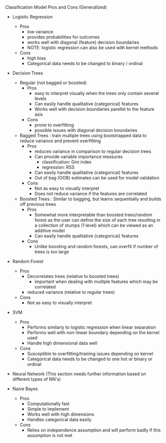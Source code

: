 Classification Model Pros and Cons (Generalized)

* Logistic Regression
	* Pros
		* low variance
		* provides probabilities for outcomes
		* works well with diagonal (feature) decision boundaries
		* NOTE: logistic regression can also be used with kernel methods
	* Cons
		* high bias
		* Categorical data needs to be changed to binary / ordinal

* Decision Trees
	* Regular (not bagged or boosted)
		* Pros
			* easy to interpret visually when the trees only
				contain several levels
			* Can easily handle qualitative (categorical) features
			* Works well with decision boundaries parellel to the feature axis
		* Cons
			* prone to overfitting
			* possible issues with diagonal decision boundaries
	* Bagged Trees : train multiple trees using bootstrapped data
		to reduce variance and prevent overfitting 
		* Pros
			* reduces variance in comparison to regular decision trees
			* Can provide variable importance measures
				* classification: Gini index
				* regression: RSS
			* Can easily handle qualitative (categorical) features
			* Out of bag (OOB) estimates can be used for model validation
		* Cons
			* Not as easy to visually interpret
			* Does not reduce variance if the features are correlated
	* Boosted Trees : Similar to bagging, but learns sequentially and builds off
		previous trees
		* Pros
			* Somewhat more interpretable than boosted trees/random forest
				as the user can define the size of each tree resulting in 
				a collection of stumps (1 level) which can be viewed as an additive model
			* Can easily handle qualitative (categorical) features
		* Cons
			* Unlike boosting and random forests, can overfit if number of trees is too large

* Random Forest
	* Pros
		* Decorrelates trees (relative to boosted trees)
			* important when dealing with mulitple features which may be correlated
		* reduced variance (relative to regular trees)
	* Cons
		* Not as easy to visually interpret

* SVM
	* Pros
		* Performs similarly to logistic regression when linear separation
		* Performs well with non-linear boundary depending on the kernel used
		* Handle high dimensional data well
	* Cons
		* Susceptible to overfitting/training issues depending on kernel
		* Categorical data needs to be changed to one hot or binary or ordinal


* Neural Network (This section needs further information based on 
	different types of NN's)


* Naive Bayes
	* Pros
		* Computationally fast
		* Simple to implement
		* Works well with high dimensions
		* Handles categorical data easily
	* Cons
		* Relies on independence assumption and will perform 
			badly if this assumption is not met
